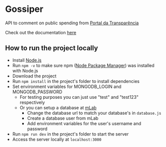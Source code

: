 # Gossiper
API to comment on public spending from [Portal da Transparência](http://www.portaltransparencia.gov.br/despesas/favorecido?ordenarPor=valor&direcao=desc)

Check out the documentation [here](https://documenter.getpostman.com/view/2558796/RzfmGSoh)

## How to run the project locally
- Install [Node.js](https://nodejs.org/)
- Run `npm -v` to make sure npm ([Node Package Manager](https://www.npmjs.com/)) was installed with Node.js
- Download the project
- Run `npm install` in the project's folder to install dependencies
- Set environment variables for MONGODB_LOGIN and MONGODB_PASSWORD
  - For testing purposes you can just use "test" and  "test123" respectively
  - Or you can setup a database at [mLab](https://mlab.com/)
    - Change the database url to match your database's in `database.js`
    - Create a database user from mLab
    - Add environment variables for the user's username and password
- Run `npm run dev` in the project's folder to start the server
- Access the server locally at `localhost:3000`
